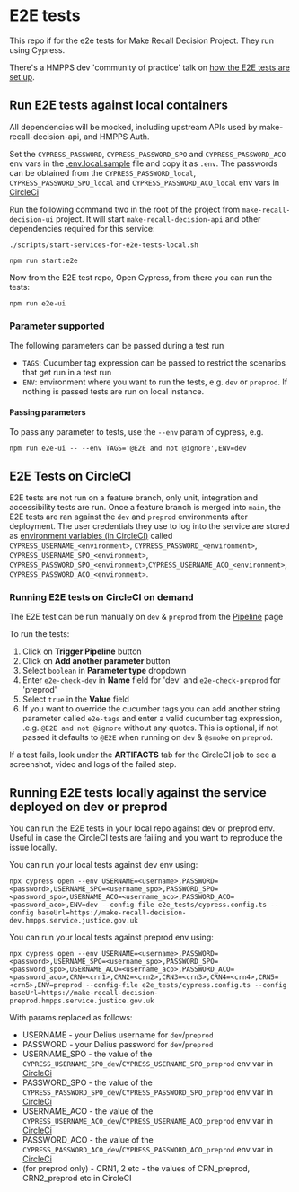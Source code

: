 # E2E tests

This repo if for the e2e tests for Make Recall Decision Project. They run using Cypress.

There's a HMPPS dev 'community of practice' talk on [how the E2E tests are set up](https://drive.google.com/file/d/1OeekvkViazrYNJXGMZrlM8UZU-Z71x6X/view).

## Run E2E tests against local containers

All dependencies will be mocked, including upstream APIs used by make-recall-decision-api, and HMPPS Auth.

Set the `CYPRESS_PASSWORD`, `CYPRESS_PASSWORD_SPO` and `CYPRESS_PASSWORD_ACO` env vars in the [.env.local.sample](./.env.local.sample) file and copy it as `.env`.
The passwords can be obtained from the `CYPRESS_PASSWORD_local`, `CYPRESS_PASSWORD_SPO_local` and `CYPRESS_PASSWORD_ACO_local` env vars in [CircleCi](https://app.circleci.com/settings/project/github/ministryofjustice/make-recall-decision-ui/environment-variables)

Run the following command two in the root of the project from `make-recall-decision-ui` project. It will start `make-recall-decision-api` and other dependencies required for this service:

```
./scripts/start-services-for-e2e-tests-local.sh
```

```
npm run start:e2e
```

Now from the E2E test repo, Open Cypress, from there you can run the tests:
```
npm run e2e-ui
```

### Parameter supported
The following parameters can be passed during a test run
- `TAGS`: Cucumber tag expression can be passed to restrict the scenarios that get run in a test run
- `ENV`: environment where you want to run the tests, e.g. `dev` or `preprod`. If nothing is passed tests are run on local instance.

#### Passing parameters
To pass any parameter to tests, use the `--env` param of cypress, e.g.
```
npm run e2e-ui -- --env TAGS='@E2E and not @ignore',ENV=dev
```

## E2E Tests on CircleCI

E2E tests are not run on a feature branch, only unit, integration and accessibility tests are run. Once a feature branch is merged into `main`, the E2E tests are ran against the `dev` and `preprod` environments after deployment. The user credentials they use to log into the service are stored as [environment variables (in CircleCI)](https://app.circleci.com/settings/project/github/ministryofjustice/make-recall-decision-ui/environment-variables) called `CYPRESS_USERNAME_<environment>`, `CYPRESS_PASSWORD_<environment>`, `CYPRESS_USERNAME_SPO_<environment>`, `CYPRESS_PASSWORD_SPO_<environment>`,`CYPRESS_USERNAME_ACO_<environment>`, `CYPRESS_PASSWORD_ACO_<environment>`.

### Running E2E tests on CircleCI on demand

The E2E test can be run manually on `dev` & `preprod` from the [Pipeline](https://app.circleci.com/pipelines/github/ministryofjustice/make-recall-decision-ui?branch=main) page

To run the tests:
1. Click on **Trigger Pipeline** button
2. Click on **Add another parameter** button
3. Select `boolean` in **Parameter type** dropdown
4. Enter `e2e-check-dev` in **Name** field for 'dev' and `e2e-check-preprod` for 'preprod'
5. Select `true` in the **Value** field
6. If you want to override the cucumber tags you can add another string parameter called `e2e-tags` and enter a valid cucumber tag expression, .e.g. `@E2E and not @ignore` without any quotes. This is optional, if not passed it defaults to `@E2E` when running on `dev` & `@smoke` on `preprod`.

If a test fails, look under the **ARTIFACTS** tab for the CircleCI job to see a screenshot, video and logs of the failed step.

## Running E2E tests locally against the service deployed on dev or preprod

You can run the E2E tests in your local repo against dev or preprod env. Useful in case the CircleCI tests are failing and you want to reproduce the issue locally.

You can run your local tests against dev env using:

```
npx cypress open --env USERNAME=<username>,PASSWORD=<password>,USERNAME_SPO=<username_spo>,PASSWORD_SPO=<password_spo>,USERNAME_ACO=<username_aco>,PASSWORD_ACO=<password_aco>,ENV=dev --config-file e2e_tests/cypress.config.ts --config baseUrl=https://make-recall-decision-dev.hmpps.service.justice.gov.uk
```

You can run your local tests against preprod env using:

```
npx cypress open --env USERNAME=<username>,PASSWORD=<password>,USERNAME_SPO=<username_spo>,PASSWORD_SPO=<password_spo>,USERNAME_ACO=<username_aco>,PASSWORD_ACO=<password_aco>,CRN=<crn1>,CRN2=<crn2>,CRN3=<crn3>,CRN4=<crn4>,CRN5=<crn5>,ENV=preprod --config-file e2e_tests/cypress.config.ts --config baseUrl=https://make-recall-decision-preprod.hmpps.service.justice.gov.uk
```

With params replaced as follows:
- USERNAME - your Delius username for `dev`/`preprod`
- PASSWORD - your Delius password for `dev`/`preprod`
- USERNAME_SPO - the value of the `CYPRESS_USERNAME_SPO_dev`/`CYPRESS_USERNAME_SPO_preprod` env var in [CircleCi](https://app.circleci.com/settings/project/github/ministryofjustice/make-recall-decision-ui/environment-variables)
- PASSWORD_SPO - the value of the `CYPRESS_PASSWORD_SPO_dev`/`CYPRESS_PASSWORD_SPO_preprod` env var in [CircleCi](https://app.circleci.com/settings/project/github/ministryofjustice/make-recall-decision-ui/environment-variables)
- USERNAME_ACO - the value of the `CYPRESS_USERNAME_ACO_dev`/`CYPRESS_USERNAME_ACO_preprod` env var in [CircleCi](https://app.circleci.com/settings/project/github/ministryofjustice/make-recall-decision-ui/environment-variables)
- PASSWORD_ACO - the value of the `CYPRESS_PASSWORD_ACO_dev`/`CYPRESS_PASSWORD_ACO_preprod` env var in [CircleCi](https://app.circleci.com/settings/project/github/ministryofjustice/make-recall-decision-ui/environment-variables)
- (for preprod only) - CRN1, 2 etc - the values of CRN_preprod, CRN2_preprod etc in CircleCI
